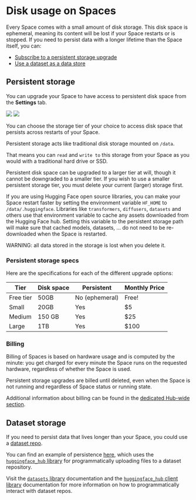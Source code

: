 # Disk usage on Spaces

Every Space comes with a small amount of disk storage. This disk space is ephemeral, meaning its content will be lost if your Space restarts or is stopped.
If you need to persist data with a longer lifetime than the Space itself, you can:
- [Subscribe to a persistent storage upgrade](#persistent-storage)
- [Use a dataset as a data store](#dataset-storage)

## Persistent storage

You can upgrade your Space to have access to persistent disk space from the **Settings** tab.


<div class="flex justify-center">
<img class="block dark:hidden" src="https://huggingface.co/datasets/huggingface/documentation-images/resolve/main/hub/spaces-storage-settings.png"/>
<img class="hidden dark:block" src="https://huggingface.co/datasets/huggingface/documentation-images/resolve/main/hub/spaces-storage-settings-dark.png"/>
</div>

You can choose the storage tier of your choice to access disk space that persists across restarts of your Space.

Persistent storage acts like traditional disk storage mounted on `/data`.

That means you can `read` and `write to` this storage from your Space as you would with a traditional hard drive or SSD.

Persistent disk space can be upgraded to a larger tier at will, though it cannot be downgraded to a smaller tier. If you wish to use a smaller persistent storage tier, you must delete your current (larger) storage first.

If you are using Hugging Face open source libraries, you can make your Space restart faster by setting the environment variable `HF_HOME` to `/data/.huggingface`. Libraries like `transformers`, `diffusers`, `datasets` and others use that environment variable to cache any assets downloaded from the Hugging Face hub. Setting this variable to the persistent storage path will make sure that cached models, datasets, ... do not need to be re-downloaded when the Space is restarted. 

<Tip warning={true}>
	WARNING: all data stored in the storage is lost when you delete it.
</Tip>

### Persistent storage specs

Here are the specifications for each of the different upgrade options:

| **Tier**        	| **Disk space** 	| **Persistent** 	| **Monthly Price** 	|
|------------------	|------------------	|------------------	|----------------------	|
| Free tier        	| 50GB            	| No (ephemeral)  	| Free!                	|
| Small           	| 20GB             	| Yes           	| $5                	|
| Medium         	| 150 GB           	| Yes           	| $25                	|
| Large         	| 1TB              	| Yes           	| $100                	|


### Billing

Billing of Spaces is based on hardware usage and is computed by the minute: you get charged for every minute the Space runs on the requested hardware, regardless of whether the Space is used.

Persistent storage upgrades are billed until deleted, even when the Space is not running and regardless of Space status or running state.

Additional information about billing can be found in the [dedicated Hub-wide section](./billing).

## Dataset storage

If you need to persist data that lives longer than your Space, you could use a [dataset repo](./datasets).

You can find an example of persistence [here](https://huggingface.co/spaces/julien-c/persistent-data), which uses the [`huggingface_hub` library](https://huggingface.co/docs/huggingface_hub/index) for programmatically uploading files to a dataset repository.

Visit the [`datasets` library](https://huggingface.co/docs/datasets/index) documentation and the [`huggingface_hub` client library](https://huggingface.co/docs/huggingface_hub/index) 
documentation for more information on how to programmatically interact with dataset repos.
